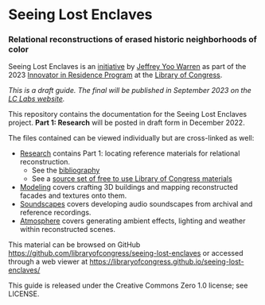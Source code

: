 # Seeing Lost Enclaves
### Relational reconstructions of erased historic neighborhoods of color

Seeing Lost Enclaves is an [initiative](https://newsroom.loc.gov/news/2023-innovator-in-residence-rebuilds-and-revisits-lost-communities/s/33e910fb-0ea2-4676-ba4c-0ce15e664735) by [Jeffrey Yoo Warren](https://unterbahn.com) as part of the 2023 [Innovator in Residence Program](https://labs.loc.gov/about/opportunities/innovator-in-residence-program) at the [Library of Congress](https://www.loc.gov/).

_This is a draft guide. The final will be published in September 2023 on the [LC Labs website](https://labs.loc.gov/work/experiments/lost-enclaves)._

This repository contains the documentation for the Seeing Lost Enclaves project. **Part 1: Research** will be posted in draft form in December 2022.

The files contained can be viewed individually but are cross-linked as well:

* [Research](research/index.md) contains Part 1: locating reference materials for relational reconstruction.
    * See the [bibliography](research/bibliography.md)
    * See a [source set of free to use Library of Congress materials](research/collection.md)
* [Modeling](modeling/index.md) covers crafting 3D buildings and mapping reconstructed facades and textures onto them.
* [Soundscapes](soundscapes/index.md) covers developing audio soundscapes from archival and reference recordings.
* [Atmosphere](atmosphere/index.md) covers generating ambient effects, lighting and weather within reconstructed scenes.

This material can be browsed on GitHub https://github.com/libraryofcongress/seeing-lost-enclaves or accessed through a web viewer at https://libraryofcongress.github.io/seeing-lost-enclaves/

This guide is released under the Creative Commons Zero 1.0 license; see LICENSE.

